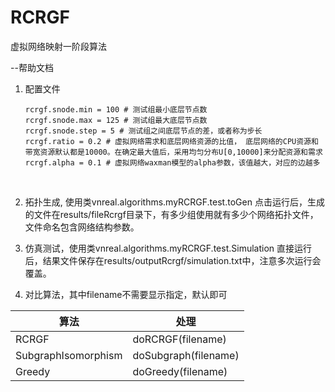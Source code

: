 # RCRGF
虚拟网络映射一阶段算法

--帮助文档
1. 配置文件

   ```properties
   rcrgf.snode.min = 100 # 测试组最小底层节点数
   rcrgf.snode.max = 125 # 测试组最大底层节点数
   rcrgf.snode.step = 5 # 测试组之间底层节点的差，或者称为步长
   rcrgf.ratio = 0.2 # 虚拟网络需求和底层网络资源的比值， 底层网络的CPU资源和带宽资源默认都是10000。在确定最大值后，采用均匀分布U[0,10000]来分配资源和需求
   rcrgf.alpha = 0.1 # 虚拟网络waxman模型的alpha参数，该值越大，对应的边越多
   ```

   ​

2. 拓扑生成, 使用类vnreal.algorithms.myRCRGF.test.toGen
  点击运行后，生成的文件在results/fileRcrgf目录下，有多少组使用就有多少个网络拓扑文件，文件命名包含网络结构参数。

3. 仿真测试，使用类vnreal.algorithms.myRCRGF.test.Simulation
  直接运行后，结果文件保存在results/outputRcrgf/simulation.txt中，注意多次运行会覆盖。

4. 对比算法，其中filename不需要显示指定，默认即可

  | 算法                  | 处理                   |
  | ------------------- | -------------------- |
  | RCRGF               | doRCRGF(filename)    |
  | SubgraphIsomorphism | doSubgraph(filename) |
  | Greedy              | doGreedy(filename)   |